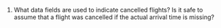 1. What data fields are used to indicate cancelled flights? Is it safe to assume that a flight was cancelled if the actual arrival time is missing?
